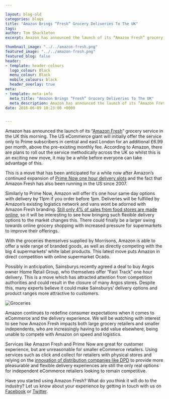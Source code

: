 ```yaml
--- 

layout: blog-old
categories: blogs
title: "Amazon Brings “Fresh” Grocery Deliveries To The UK"
tags:
author: Tom Shackleton
excerpt: Amazon has announced the launch of its “Amazon Fresh” grocery service in the UK this morning. Have you started using Amazon Fresh? What do you think it will do to the industry?

thumbnail_image: "../../amazon-fresh.png"
featured_image: "../../amazon-fresh.png"
featured_blog: false
header:
- template: header-colours
  logo_colour: Black
  menu_colour: Black
  mobile_colours: black
  header_overlay: true
meta:
- template: meta-info
  meta_title: "Amazon Brings “Fresh” Grocery Deliveries To The UK"
  meta_description: Amazon has announced the launch of its “Amazon Fresh” grocery service in the UK this morning. The US eCommerce giant will initially offer the service only to Prime subscribers in central and east London for an additional £6.99 per month, above the pre-existing monthly fee.
date: 2016-06-09 10:23:00 +0000


--- 
```

Amazon has announced the launch of its “[Amazon Fresh](https://www.google.co.uk/url?sa=t&rct=j&q=&esrc=s&source=web&cd=20&cad=rja&uact=8&ved=0ahUKEwjCnLX30JrNAhVMF8AKHQ8oD-sQFghcMBM&url=https%3A%2F%2Ffresh.amazon.com%2F&usg=AFQjCNHKi88VocyOmq-NnMWw9boDAhmwxA&bvm=bv.124088155,d.ZGg)” grocery service in the UK this morning. The US eCommerce giant will initially offer the service only to Prime subscribers in central and east London for an additional £6.99 per month, above the pre-existing monthly fee. According to Amazon, there are plans to roll out the service methodically across the UK so whilst this is an exciting new move, it may be a while before everyone can take advantage of this.

This is a move that has been anticipated for a while now after Amazon’s continued expansion of [Prime Now one hour delivery slots](https://www.statementagency.com/blog/2016/04/amazon-prime-now-one-hour-delivery-comes-to-leeds-and-wakefield) and the fact that Amazon Fresh has also been running in the US since 2007.

Similarly to Prime Now, Amazon will offer it’s one hour same day options with delivery by 11pm if you order before 1pm. Deliveries will be fulfilled by Amazon’s existing logistics network and vans wont be adorned with Amazon Fresh branding. [Still only 4% of sales from food stores are made online](https://webarchive.nationalarchives.gov.uk/content/20160105160709/https://www.ons.gov.uk/ons/rel/rdit2/e-commerce-and-internet-use/5-facts-relating-to-web-sales/sty-5-facts.html#), so it will be interesting to see how bringing such flexible delivery options to the market changes this. There could finally be a larger swing towards online grocery shopping with increased pressure for supermarkets to improve their offerings.

With the groceries themselves supplied by Morrisons, Amazon is able to offer a wide range of branded goods, as well as directly competing with the big 4 supermarkets’ white label products. This latest move puts Amazon in direct competition with online supermarket Ocado.

Possibly in anticipation, Sainsburys recently agreed a deal to buy Argos owner Home Retail Group, who themselves offer “Fast Track” one hour delivery. This is a move which has attracted attention from competition authorities and could result in the closure of many Argos stores. Despite this, many experts believe it could make Sainsburys’ delivery options and product ranges more attractive to customers.

![Groceries](../../groceries(1).jpg)

Amazon continues to redefine consumer expectations when it comes to eCommerce and the delivery experience. We will be watching with interest to see how Amazon Fresh impacts both large grocery retailers and smaller independents, who are increasingly having to add value elsewhere, being unable to compete with Amazon on speed and logistics.

Services like Amazon Fresh and Prime Now are great for customer experience, but are unreasonable for smaller eCommerce retailers. Using services such as click and collect for retailers with physical stores and relying on the [innovation of distribution companies like DPD](https://www.statementagency.com/blog/2016/05/dpd-launches-your-dpd-geo-location-delivery-app) to provide more pleasurable and flexible delivery experiences are still the only real options for independent eCommerce retailers looking to remain competitive.

Have you started using Amazon Fresh? What do you think it will do to the industry? Let us know about your experience by getting in touch with us on [Facebook](https://www.facebook.com/statementagency) or [Twitter](https://www.twitter.com/@Statement).